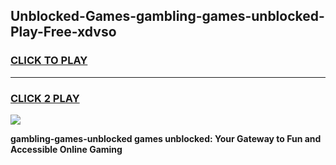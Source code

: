
## Unblocked-Games-gambling-games-unblocked-Play-Free-xdvso
<h3>
<a href="https://premium76.site?title=gambling-games-unblocked&ref=18A1">CLICK TO PLAY</a></h3>
<hr>

<h3>
<a href="https://premium76.site?title=gambling-games-unblocked&ref=18A1">CLICK 2 PLAY</a>
  
</h3>

<a href="https://premium76.site?title=gambling-games-unblocked&ref=18A1"><img src="https://clearcache.store/games.png"></a>


**gambling-games-unblocked games unblocked: Your Gateway to Fun and Accessible Online Gaming**
